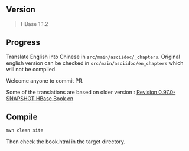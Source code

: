 ## Version

> HBase 1.1.2

## Progress

Translate English into Chinese in `src/main/asciidoc/_chapters`. Original english version can be checked in `src/main/asciidoc/en_chapters` which will not be compiled.

Welcome anyone to commit PR.

Some of the translations are based on older version : [Revision 0.97.0-SNAPSHOT HBase Book cn](http://abloz.com/hbase/book.html#configuration) 


## Compile

~~~ bash
mvn clean site
~~~

Then check the book.html in the target directory.